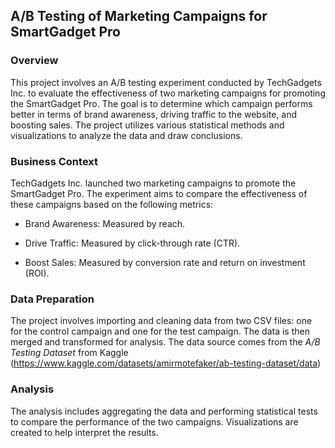 ## A/B Testing of Marketing Campaigns for SmartGadget Pro

### Overview

This project involves an A/B testing experiment conducted by TechGadgets Inc. to evaluate the effectiveness of two marketing campaigns for promoting the SmartGadget Pro. The goal is to determine which campaign performs better in terms of brand awareness, driving traffic to the website, and boosting sales. The project utilizes various statistical methods and visualizations to analyze the data and draw conclusions.

### Business Context

TechGadgets Inc. launched two marketing campaigns to promote the SmartGadget Pro. The experiment aims to compare the effectiveness of these campaigns based on the following metrics:

-   Brand Awareness: Measured by reach.

-   Drive Traffic: Measured by click-through rate (CTR).

-   Boost Sales: Measured by conversion rate and return on investment (ROI).

### Data Preparation

The project involves importing and cleaning data from two CSV files: one for the control campaign and one for the test campaign. The data is then merged and transformed for analysis. The data source comes from the *A/B Testing Dataset* from Kaggle (<https://www.kaggle.com/datasets/amirmotefaker/ab-testing-dataset/data>)

### Analysis

The analysis includes aggregating the data and performing statistical tests to compare the performance of the two campaigns. Visualizations are created to help interpret the results.
